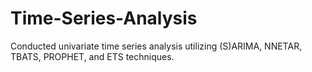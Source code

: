 # Time-Series-Analysis
 Conducted univariate time series analysis utilizing (S)ARIMA, NNETAR, TBATS, PROPHET, and ETS techniques.

